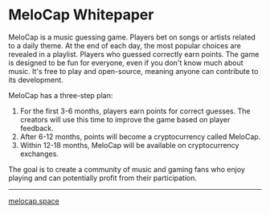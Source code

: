 # MeloCap Whitepaper

MeloCap is a music guessing game. Players bet on songs or artists related to a daily theme. At the end of each day, the most popular choices are revealed in a playlist. Players who guessed correctly earn points.
The game is designed to be fun for everyone, even if you don't know much about music. It's free to play and open-source, meaning anyone can contribute to its development.

MeloCap has a three-step plan:

1. For the first 3-6 months, players earn points for correct guesses. The creators will use this time to improve the game based on player feedback.
2. After 6-12 months, points will become a cryptocurrency called MeloCap.
3. Within 12-18 months, MeloCap will be available on cryptocurrency exchanges.

The goal is to create a community of music and gaming fans who enjoy playing and can potentially profit from their participation.

---


[melocap.space](https://melocap.space)
